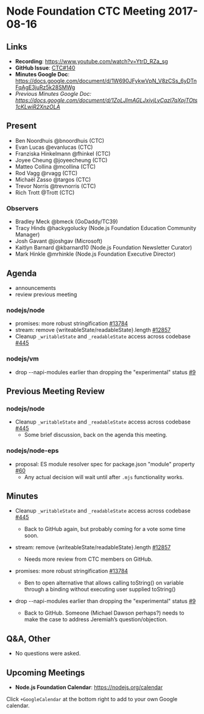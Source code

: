 # Node Foundation CTC Meeting 2017-08-16
## Links

* **Recording**: https://www.youtube.com/watch?v=YtrD_RZa_sg
* **GitHub Issue**: [CTC#140](https://github.com/nodejs/CTC/issues/162)
* **Minutes Google Doc**: <https://docs.google.com/document/d/1W690JFykwVpN_V8zCSs_6yDTnFqAgE3juRz5k28SMWg>
* _Previous Minutes Google Doc: <https://docs.google.com/document/d/1ZoLJImAGLJxivjLyCqzl7qXpjTOts1cKLwiR2XnzOLA>_
## Present

* Ben Noordhuis @bnoordhuis (CTC)
* Evan Lucas @evanlucas (CTC)
* Franziska Hinkelmann @fhinkel (CTC)
* Joyee Cheung @joyeecheung (CTC)
* Matteo Collina @mcollina (CTC)
* Rod Vagg @rvagg (CTC)
* Michaël Zasso @targos (CTC)
* Trevor Norris @trevnorris (CTC)
* Rich Trott @Trott (CTC)

### Observers
* Bradley Meck @bmeck (GoDaddy/TC39)
* Tracy Hinds @hackygolucky (Node.js Foundation Education Community Manager)
* Josh Gavant @joshgav (Microsoft)
* Kaitlyn Barnard @kbarnard10 (Node.js Foundation Newsletter Curator)
* Mark Hinkle @mrhinkle (Node.js Foundation Executive Director)



## Agenda

* announcements
* review previous meeting

### nodejs/node

* promises: more robust stringification [#13784](https://github.com/nodejs/node/pull/13784)
* stream: remove {writeableState/readableState}.length [#12857](https://github.com/nodejs/node/pull/12857)
* Cleanup `_writableState` and `_readableState` access across codebase [#445](https://github.com/nodejs/node/issues/445)

### nodejs/vm

* drop --napi-modules earlier than dropping the "experimental" status [#9](https://github.com/nodejs/vm/issues/9)

## Previous Meeting Review

### nodejs/node

* Cleanup `_writableState` and `_readableState` access across codebase [#445](https://github.com/nodejs/node/issues/445)
  * Some brief discussion, back on the agenda this meeting.

### nodejs/node-eps

* proposal: ES module resolver spec for package.json "module" property [#60](https://github.com/nodejs/node-eps/pull/60)
  * Any actual decision will wait until after `.mjs` functionality works.


## Minutes


* Cleanup `_writableState` and `_readableState` access across codebase [#445](https://github.com/nodejs/node/issues/445)

  * Back to GitHub again, but probably coming for a vote some time soon.

* stream: remove {writeableState/readableState}.length [#12857](https://github.com/nodejs/node/pull/12857)
  
  * Needs more review from CTC members on GitHub.

* promises: more robust stringification [#13784](https://github.com/nodejs/node/pull/13784)

  * Ben to open alternative that allows calling toString() on variable through a binding without executing user supplied toString()

* drop --napi-modules earlier than dropping the "experimental" status [#9](https://github.com/nodejs/vm/issues/9)

  * Back to GitHub. Someone (Michael Dawson perhaps?) needs to make the case to address Jeremiah’s question/objection.

## Q&A, Other

* No questions were asked.

## Upcoming Meetings

* **Node.js Foundation Calendar**: https://nodejs.org/calendar

Click `+GoogleCalendar` at the bottom right to add to your own Google calendar.
